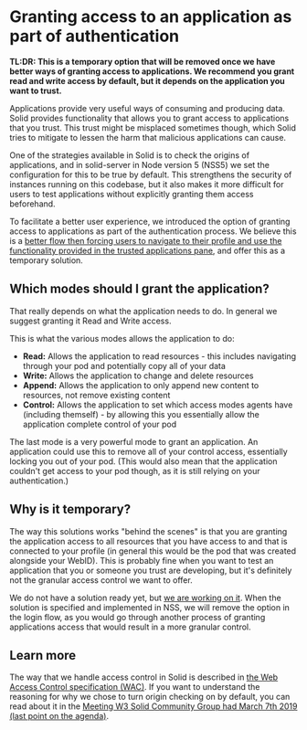 # Granting access to an application as part of authentication

**TL:DR: This is a temporary option that will be removed once we have better ways of granting access to applications. We recommend you grant read and write access by default, but it depends on the application you want to trust.**

Applications provide very useful ways of consuming and producing data. Solid provides functionality that allows you to grant access to applications that you trust. This trust might be misplaced sometimes though, which Solid tries to mitigate to lessen the harm that malicious applications can cause.

One of the strategies available in Solid is to check the origins of applications, and in solid-server in Node version 5 (NSS5) we set the configuration for this to be true by default. This strengthens the security of instances running on this codebase, but it also makes it more difficult for users to test applications without explicitly granting them access beforehand.

To facilitate a better user experience, we introduced the option of granting access to applications as part of the authentication process. We believe this is a [better flow then forcing users to navigate to their profile and use the functionality provided in the trusted applications pane](https://github.com/solid/node-solid-server/issues/1142), and offer this as a temporary solution.

## Which modes should I grant the application?

That really depends on what the application needs to do. In general we suggest granting it Read and Write access. 

This is what the various modes allows the application to do:

- **Read:** Allows the application to read resources - this includes navigating through your pod and potentially copy all of your data
- **Write:** Allows the application to change and delete resources
- **Append:** Allows the application to only append new content to resources, not remove existing content
- **Control:** Allows the application to set which access modes agents have (including themself) - by allowing this you essentially allow the application complete control of your pod

The last mode is a very powerful mode to grant an application. An application could use this to remove all of your control access, essentially locking you out of your pod. (This would also mean that the application couldn't get access to your pod though, as it is still relying on your authentication.)

## Why is it temporary?

The way this solutions works "behind the scenes" is that you are granting the application access to all resources that you have access to and that is connected to your profile (in general this would be the pod that was created alongside your WebID). This is probably fine when you want to test an application that you or someone you trust are developing, but it's definitely not the granular access control we want to offer.

We do not have a solution ready yet, but [we are working on it](https://github.com/solid/webid-oidc-spec). When the solution is specified and implemented in NSS, we will remove the option in the login flow, as you would go through another process of granting applications access that would result in a more granular control.

## Learn more

The way that we handle access control in Solid is described in [the Web Access Control specification (WAC)]([http://solid.github.io/web-access-control-spec/](http://solid.github.io/web-access-control-spec/)). If you want to understand the reasoning for why we chose to turn origin checking on by default, you can read about it in the [Meeting W3 Solid Community Group had March 7th 2019 (last point on the agenda)](https://www.w3.org/community/solid/wiki/Meetings#20190307_1400CET).